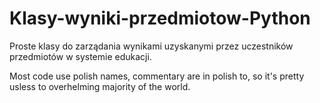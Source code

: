 # Klasy-wyniki-przedmiotow-Python

Proste klasy do zarządania wynikami uzyskanymi przez uczestników przedmiotów w systemie edukacji.

Most code use polish names, commentary are in polish to, so it's pretty usless to overhelming majority of the world.
